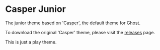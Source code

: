 # Casper Junior

The junior theme based on 'Casper', the default theme for [Ghost](http://github.com/tryghost/ghost/).

To download the original 'Casper' theme, please visit the [releases](https://github.com/TryGhost/Casper/releases) page.

This is just a play theme.

